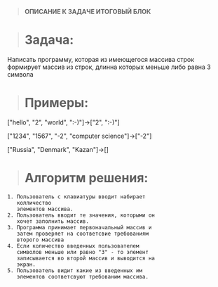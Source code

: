 > **ОПИСАНИЕ К ЗАДАЧЕ ИТОГОВЫЙ БЛОК**

> # Задача:
Написать программу, которая из имеющегося массива строк формирует массив из строк, длинна которых меньше либо равна 3 символа

> # Примеры:

["hello", "2", "world", ":-)"]->["2", ":-)"]

["1234", "1567", "-2", "computer science"]->["-2"]

["Russia", "Denmark", "Kazan"]->[]


> # Алгоритм решения:

    1. Пользователь с клавиатуры вводит набирает    
       колличество
       элементов массива.
    2. Пользователь вводит те значения, которыми он
       хочет заполнить массив.
    3. Программа принимает первоначальный массив и 
       затем проверяет на соответсвие требованиям  
       второго массива
    4. Если количество введенных пользователем
       символов меньше или равно "3" - то элемент 
       записывается во второй массив и выводится на
       экран.
    5. Пользователь видит какие из введенных им 
       элементов соответсвуют требованим массива.

